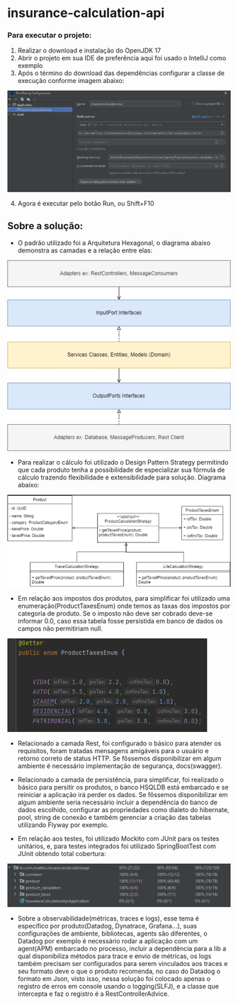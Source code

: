# insurance-calculation-api

### Para executar o projeto:
1. Realizar o download e instalação do OpenJDK 17
2. Abrir o projeto em sua IDE de preferência aqui foi usado o IntelliJ como exemplo
3. Após o término do download das dependências configurar a classe de execução conforme imagem abaixo:

![img.png](img.png)

4. Agora é executar pelo botão Run, ou Shift+F10

## Sobre a solução:

* O padrão utilizado foi a Arquitetura Hexagonal, o diagrama abaixo demonstra as camadas e a relação entre elas:

![img_2.png](img_2.png)

* Para realizar o cálculo foi utilizado o Design Pattern Strategy permitindo que cada produto
tenha a possibilidade de especializar sua fórmula de cálculo trazendo flexibilidade e extensibilidade para solução. Diagrama abaixo:

![img_1.png](img_1.png)

* Em relação aos impostos dos produtos, para simplificar foi utilizado uma enumeração(ProductTaxesEnum) onde temos
as taxas dos impostos por categoria de produto. Se o imposto não deve ser cobrado deve-se informar 0.0, caso essa tabela fosse persistida
em banco de dados os campos não permitiriam null.

![img_4.png](img_4.png)

* Relacionado a camada Rest, foi configurado o básico para atender os requisitos, foram tratadas mensagens
amigáveis para o usuário e retorno correto de status HTTP. Se fôssemos disponibilizar em algum ambiente é necessário implementação de segurança, docs(swagger).


* Relacionado a camada de persistência, para simplificar, foi realizado o básico para persitir os produtos, o banco HSQLDB está embarcado e se reiniciar a aplicação
irá perder os dados. Se fôssemos disponibilizar em algum ambiente seria necessário incluir a dependência do banco de dados escolhido, configurar as
propriedades como dialeto do hibernate, pool, string de conexão e também gerenciar a criação das tabelas utilizando Flyway por exemplo.


* Em relação aos testes, foi utilizado Mockito com JUnit para os testes unitários, e, para
testes integrados foi utilizado SpringBootTest com JUnit obtendo total cobertura: 

![img_3.png](img_3.png)

* Sobre a observabilidade(métricas, traces e logs), esse tema é específico por produto(Datadog, Dynatrace, Grafana...), suas configurações de ambiente, bibliotecas, agents são diferentes, o Datadog por exemplo é necessário rodar a aplicação com um agent(APM) embarcado no processo,
incluir a dependência para a lib a qual disponibiliza métodos para trace e envio de métricas, os logs também precisam
ser configurados para serem vinculados aos traces e seu formato deve o que o produto recomenda, no caso do Datadog
o formato em Json, visto isso, nessa solução foi colocado apenas o registro de erros em console usando o logging(SLFJ), e a classe
que intercepta e faz o registro é a RestControllerAdvice.
